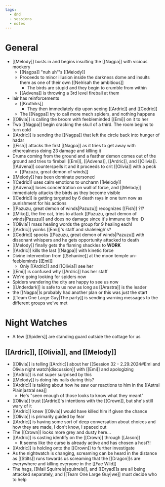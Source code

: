 ```yaml
---
tags:
  - dnd
  - sessions
  - notes
---
```

# General
- [[Melody]] busts in and begins insulting the [[Nagpa]] with vicious mockery
	- [[Nagpa]] "nuh uh"'s [[Melody]]
	- Proceeds to minor illusion inside the darkness dome and insults them as one of their own [[Nelrisah the ambitious]]
		- The birds are stupid and they begin to crumble from within
	- [[Advena]] is throwing a 3rd level fireball at them
- lair has reinforcements
	- [[Kruthiks]]
		- They then immediately dip upon seeing [[Ardric]] and [[Cedric]]
	- The [[Nagpa]] try to call more mech spiders, and nothing happens
- [[Olivia]] is calling the broom with feebleminded [[Emi]] on it to her
- Two [[Nagpa]] begin cracking the skull of a third. The room begins to turn cold
- [[Ardric]] is sending the [[Nagpa]] that left the circle back into hunger of hadar
- [[Fish]] attacks the first [[Nagpa]] as it tries to get away with etherealness doing 23 damage and killing it
- Drums coming from the ground and a feather demon comes out of the ground and tries to fireball [[Emi]], [[Advena]], [[Ardric]], and [[Olivia]]. [[Advena]] counterspells it and it proceeds to crit [[Olivia]] with a peck
	- [[Pazuzu, great demon of winds]]
- [[Melody]] has been dominate personed
- [[Cedric]] uses calm emotions to uncharm [[Melody]]
- [[Advena]] loses concentration on wall of force, and [[Melody]] immediately attacks the birds as they become visible
- [[Cedric]] is getting targeted by 6 death rays in one turn now as punishment for his actions
- [[Pazuzu, great demon of winds|Pazuzu]] recognizes [[Fish]] ?!?
- [[Miko]], the fire cat, tries to attack [[Pazuzu, great demon of winds|Pazuzu]] and does no damage since it's immune to fire :D
- [[Olivia]] mass healing words the group for 9 healing each!
- [[Ardric]] yoinks [[Emi]]'s staff and shaleleigh's?
- [[Cedric]] spooks [[Pazuzu, great demon of winds|Pazuzu]] with dissonant whispers and he gets opportunity attacked to death
- [[Melody]] finally gets the flaming shackles to **WORK**
- [[Ardric]] kills the last [[Nagpa]] with kinetic force
- Divine intervention from [[Sehanine]] at the moon temple un-feebleminds [[Emi]]
	- Only [[Ardric]] and [[Olivia]] see her
- [[Emi]] is confused why [[Ardric]] has her staff
- We're going looking for spiders now
- Spiders wandering the city are happy to see us now
- [[Underdark]] is safe to us now as long as [[Arastra]] is the leader
- the [[Nagpa]]s probably had another plan or this was just the start
- [[Team One Large Guy|The party]] is sending warning messages to the different groups we've met
# Night Watches
- A few [[Spiders]] are standing guard outside the cottage for us 
## [[Ardric]], [[Olivia]], and [[Melody]]
- [[Olivia]] is telling [[Ardric]] about her [[Session 32 - 2.29.2024#Emi and Olivia night watch|discussion]] with [[Emi]] and apologizing
- [[Ardric]] is not super surprised by this
- [[Melody]] is doing his nails during this?
- [[Ardric]] is talking about how he saw our reactions to him in the [[Astral Plain|astral sea]]
	- He's "seen enough of those looks to know what they meant"
- [[Olivia]] trust [[Ardric]]'s intentions with the [[Crown]], but she's still wary of it
- [[Ardric]] knew [[Olivia]] would have killed him if given the chance
- [[Olivia]] is primarily guided by fear
- [[Ardric]] is having some sort of deep conversation about choices and how they are made, I don't know, I spaced out
- The [[Crown]] looks more grey and dusty here...
- [[Ardric]] is casting identify on the [[Crown]] through [[Jason]]
	- It seems like the curse is already active and has chosen a host?!
- [[Ardric]] is holding onto the [[Crown]] to further investigate
- As the nightwatch is changing, screaming can be heard in the distance as [[Stilts]] runs towards us screaming that the [[Dragon]]s are everywhere and killing everyone in the [[Fae Wild]]
- The hags, [[Mail Squirrels|squirrels]], and [[Dryad]]s are all being attacked separately, and [[Team One Large Guy|we]] must decide who to help